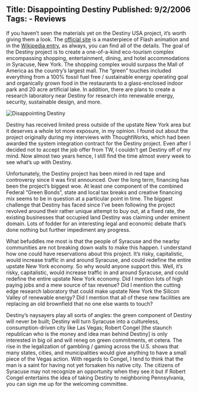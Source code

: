 Title: Disappointing Destiny
Published: 9/2/2006
Tags:
    - Reviews
---
If you haven’t seen the materials yet on the Destiny USA project, it’s worth giving them a look. The [official site](https://www.destinyusa.com/) is a masterpiece of Flash animation and in the [Wikipedia entry](https://en.wikipedia.org/wiki/Destiny_USA), as always, you can find all of the details. The goal of the Destiny project is to create a one-of-a-kind eco-tourism complex encompassing shopping, entertainment, dining, and hotel accommodations in Syracuse, New York. The shopping complex would surpass the Mall of America as the country’s largest mall. The “green” touches included everything from a 100% fossil fuel free / sustainable energy operating goal and organically grown food in the restaurants to a glass-enclosed indoor park and 20 acre artificial lake. In addition, there are plans to create a research laboratory near Destiny for research into renewable energy, security, sustainable design, and more.

![Disappointing Destiny](https://s3.amazonaws.com/s3.beckshome.com/20060902-Disappointing-Destiny.jpg)

Destiny has received limited press outside of the upstate New York area but it deserves a whole lot more exposure, in my opinion. I found out about the project originally during my interviews with ThoughtWorks, which had been awarded the system integration contract for the Destiny project. Even after I decided not to accept the job offer from TW, I couldn’t get Destiny off of my mind. Now almost two years hence, I still find the time almost every week to see what’s up with Destiny.

Unfortunately, the Destiny project has been mired in red tape and controversy since it was first announced. Over the long term, financing has been the project’s biggest woe. At least one component of the combined Federal “Green Bonds”, state and local tax breaks and creative financing mix seems to be in question at a particular point in time. The biggest challenge that Destiny has faced since I’ve been following the project revolved around their rather unique attempt to buy out, at a fixed rate, the existing businesses that occupied land Destiny was claiming under eminent domain. Lots of fodder for an interesting legal and economic debate that’s done nothing but further impediment any progress.

What befuddles me most is that the people of Syracuse and the nearby communities are not breaking down walls to make this happen. I understand how one could have reservations about this project. It’s risky, capitalistic, would increase traffic in and around Syracuse, and could redefine the entire upstate New York economy. So why would anyone support this. Well, it’s risky, capitalistic, would increase traffic in and around Syracuse, and could redefine the entire upstate New York economy. Did I mention lots of high paying jobs and a mew source of tax revenue? Did I mention the cutting edge research laboratory that could make upstate New York the Silicon Valley of renewable energy? Did I mention that all of these new facilities are replacing an old brownfield that no one else wants to touch?

Destiny’s naysayers play all sorts of angles: the green component of Destiny will never be built; Destiny will turn Syracuse into a cultureless, consumption-driven city like Las Vegas; Robert Congel [the staunch republican who is the money and idea man behind Destiny] is only interested in big oil and will reneg on green commitments, et cetera. The rise in the legalization of gambling / gaming across the U.S. shows that many states, cities, and municipalities would give anything to have a small piece of the Vegas action. With regards to Congel, I tend to think that the man is a saint for having not yet forsaken his native city. The citizens of Syracuse may not recognize an opportunity when they see it but if Robert Congel entertains the idea of taking Destiny to neighboring Pennsylvania, you can sign me up for the welcoming committee.
